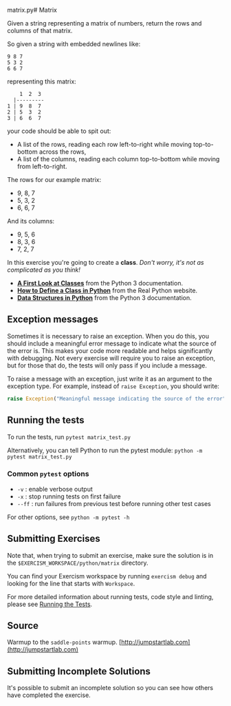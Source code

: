 matrix.py# Matrix

Given a string representing a matrix of numbers, return the rows and columns of
that matrix.

So given a string with embedded newlines like:

```text
9 8 7
5 3 2
6 6 7
```

representing this matrix:

```text
    1  2  3
  |---------
1 | 9  8  7
2 | 5  3  2
3 | 6  6  7
```

your code should be able to spit out:

- A list of the rows, reading each row left-to-right while moving
  top-to-bottom across the rows,
- A list of the columns, reading each column top-to-bottom while moving
  from left-to-right.

The rows for our example matrix:

- 9, 8, 7
- 5, 3, 2
- 6, 6, 7

And its columns:

- 9, 5, 6
- 8, 3, 6
- 7, 2, 7

In this exercise you're going to create a **class**.  _Don't worry, it's not as complicated as you think!_

-   [**A First Look at Classes**](https://docs.python.org/3/tutorial/classes.html#a-first-look-at-classes) from the Python 3 documentation.
-   [**How to Define a Class in Python**](https://realpython.com/python3-object-oriented-programming/#how-to-define-a-class-in-python) from the Real Python website.
-   [**Data Structures in Python**](https://docs.python.org/3/tutorial/datastructures.html) from the Python 3 documentation.


## Exception messages

Sometimes it is necessary to raise an exception. When you do this, you should include a meaningful error message to
indicate what the source of the error is. This makes your code more readable and helps significantly with debugging. Not
every exercise will require you to raise an exception, but for those that do, the tests will only pass if you include
a message.

To raise a message with an exception, just write it as an argument to the exception type. For example, instead of
`raise Exception`, you should write:

```python
raise Exception("Meaningful message indicating the source of the error")
```

## Running the tests

To run the tests, run `pytest matrix_test.py`

Alternatively, you can tell Python to run the pytest module:
`python -m pytest matrix_test.py`

### Common `pytest` options

- `-v` : enable verbose output
- `-x` : stop running tests on first failure
- `--ff` : run failures from previous test before running other test cases

For other options, see `python -m pytest -h`

## Submitting Exercises

Note that, when trying to submit an exercise, make sure the solution is in the `$EXERCISM_WORKSPACE/python/matrix` directory.

You can find your Exercism workspace by running `exercism debug` and looking for the line that starts with `Workspace`.

For more detailed information about running tests, code style and linting,
please see [Running the Tests](http://exercism.io/tracks/python/tests).

## Source

Warmup to the `saddle-points` warmup. [http://jumpstartlab.com](http://jumpstartlab.com)

## Submitting Incomplete Solutions

It's possible to submit an incomplete solution so you can see how others have completed the exercise.
